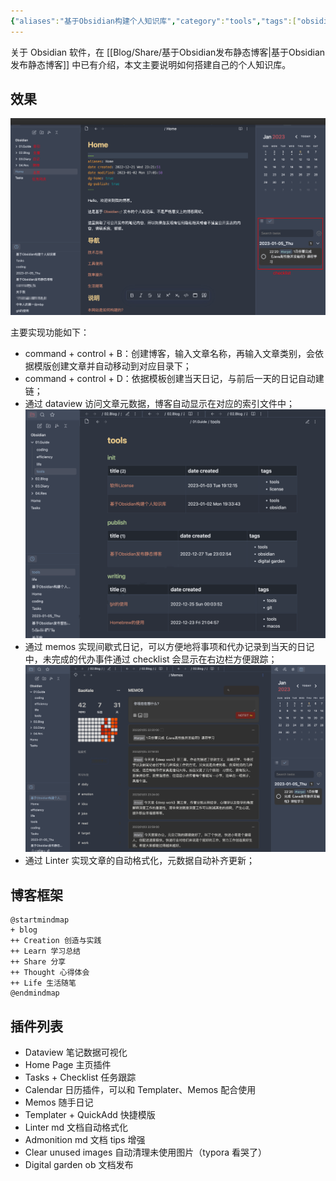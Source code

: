 ```yaml
---
{"aliases":"基于Obsidian构建个人知识库","category":"tools","tags":["obsidian","知识库"],"status":"published","link":"NA","date created":"2023-01-02 Mon 19:33:43","date modified":"2024-02-21 Wed 19:56:30","dg-publish":true,"permalink":"/Blog/Share/基于Obsidian构建个人知识库/","dgPassFrontmatter":true}
---
```


关于 Obsidian 软件，在 [[Blog/Share/基于Obsidian发布静态博客\|基于Obsidian发布静态博客]] 中已有介绍，本文主要说明如何搭建自己的个人知识库。  

## 效果

![Pasted image 20230105222339](https://github.com/Yunz93/PicRepo/raw/main/image/Pasted%20image%2020230105222339.png)

主要实现功能如下：
- command + control + B：创建博客，输入文章名称，再输入文章类别，会依据模版创建文章并自动移动到对应目录下；
- command + control + D：依据模板创建当天日记，与前后一天的日记自动建链；
- 通过 dataview 访问文章元数据，博客自动显示在对应的索引文件中；![Pasted image 20230105224044](https://github.com/Yunz93/PicRepo/raw/main/image/Pasted%20image%2020230105224044.png)
- 通过 memos 实现间歇式日记，可以方便地将事项和代办记录到当天的日记中，未完成的代办事件通过 checklist 会显示在右边栏方便跟踪；![Pasted image 20230105224348](https://github.com/Yunz93/PicRepo/raw/main/image/Pasted%20image%2020230105224348.png)
- 通过 Linter 实现文章的自动格式化，元数据自动补齐更新；

## 博客框架

```plantuml
@startmindmap
+ blog
++ Creation 创造与实践
++ Learn 学习总结
++ Share 分享
++ Thought 心得体会
++ Life 生活随笔
@endmindmap
```

## 插件列表

- Dataview 笔记数据可视化
- Home Page 主页插件
- Tasks + Checklist 任务跟踪
- Calendar 日历插件，可以和 Templater、Memos 配合使用
- Memos 随手日记
- Templater + QuickAdd 快捷模版
- Linter md 文档自动格式化
- Admonition md 文档 tips 增强
- Clear unused images 自动清理未使用图片（typora 看哭了）
- Digital garden ob 文档发布
